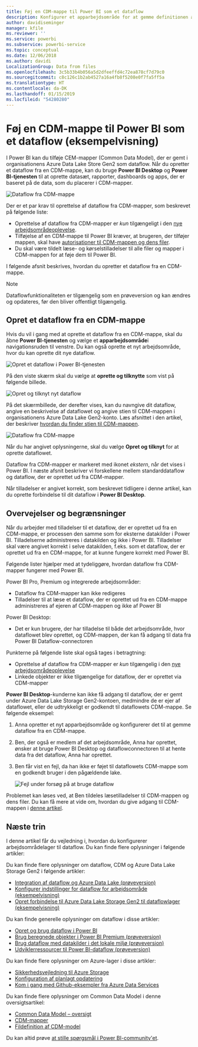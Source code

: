 ```yaml
---
title: Føj en CDM-mappe til Power BI som et dataflow
description: Konfigurer et apparbejdsområde for at gemme definitionen af dataflowet og datafilerne i Azure Data Lake Storage Gen2
author: davidiseminger
manager: kfile
ms.reviewer: ''
ms.service: powerbi
ms.subservice: powerbi-service
ms.topic: conceptual
ms.date: 12/06/2018
ms.author: davidi
LocalizationGroup: Data from files
ms.openlocfilehash: 3c5b33b4b056a5d2dfeeffd4c72ea878cf7d79c0
ms.sourcegitcommit: c8c126c1b2ab4527a16a4fb8f5208e0f7fa5ff5a
ms.translationtype: HT
ms.contentlocale: da-DK
ms.lasthandoff: 01/15/2019
ms.locfileid: "54280280"
---
```

# <a name="add-a-cdm-folder-to-power-bi-as-a-dataflow-preview"></a>Føj en CDM-mappe til Power BI som et dataflow (eksempelvisning)

I Power BI kan du tilføje CEM-mapper (Common Data Model), der er gemt i organisationens Azure Data Lake Store Gen2 som dataflow. Når du opretter et dataflow fra en CDM-mappe, kan du bruge **Power BI Desktop** og **Power BI-tjenesten** til at oprette datasæt, rapporter, dashboards og apps, der er baseret på de data, som du placerer i CDM-mapper.

![Dataflow fra CDM-mappe](media/service-dataflows-add-cdm-folder/dataflow-from-cdm-folder_01.jpg)

Der er et par krav til oprettelse af dataflow fra CDM-mapper, som beskrevet på følgende liste:

* Oprettelse af dataflow fra CDM-mapper er *kun* tilgængeligt i den [nye arbejdsområdeoplevelse](service-create-the-new-workspaces.md). 
* Tilføjelse af en CDM-mappe til Power BI kræver, at brugeren, der tilføjer mappen, skal have [autorisationer til CDM-mappen og dens filer](https://go.microsoft.com/fwlink/?linkid=2029121).
* Du skal være tildelt læse- og kørselstilladelser til alle filer og mapper i CDM-mappen for at føje dem til Power BI.

I følgende afsnit beskrives, hvordan du opretter et dataflow fra en CDM-mappe.

> [!NOTE]
> Dataflowfunktionaliteten er tilgængelig som en prøveversion og kan ændres og opdateres, før den bliver offentligt tilgængelig.

## <a name="create-a-dataflow-from-a-cdm-folder"></a>Opret et dataflow fra en CDM-mappe

Hvis du vil i gang med at oprette et dataflow fra en CDM-mappe, skal du åbne **Power BI-tjenesten** og vælge et **apparbejdsområde**i navigationsruden til venstre. Du kan også oprette et nyt arbejdsområde, hvor du kan oprette dit nye dataflow.

![Opret et dataflow i Power BI-tjenesten](media/service-dataflows-add-cdm-folder/dataflow-from-cdm-folder_02.jpg)

På den viste skærm skal du vælge at **oprette og tilknytte** som vist på følgende billede.

![Opret og tilknyt nyt dataflow](media/service-dataflows-add-cdm-folder/dataflow-from-cdm-folder_03.jpg)

På det skærmbillede, der derefter vises, kan du navngive dit dataflow, angive en beskrivelse af dataflowet og angive stien til CDM-mappen i organisationens Azure Data Lake Gen2-konto. Læs afsnittet i den artikel, der beskriver [hvordan du finder stien til CDM-mappen](service-dataflows-configure-workspace-storage-settings.md#get-the-uri-of-stored-dataflow-files). 

![Dataflow fra CDM-mappe](media/service-dataflows-add-cdm-folder/dataflow-from-cdm-folder_01.jpg)

Når du har angivet oplysningerne, skal du vælge **Opret og tilknyt** for at oprette dataflowet.

Dataflow fra CDM-mapper er markeret med ikonet *ekstern*, når det vises i Power BI. I næste afsnit beskriver vi forskellene mellem standarddataflow og dataflow, der er oprettet ud fra CDM-mapper.

Når tilladelser er angivet korrekt, som beskrevet tidligere i denne artikel, kan du oprette forbindelse til dit dataflow i **Power BI Desktop**.


## <a name="considerations-and-limitations"></a>Overvejelser og begrænsninger

Når du arbejder med tilladelser til et dataflow, der er oprettet ud fra en CDM-mappe, er processen den samme som for eksterne datakilder i Power BI. Tilladelserne administreres i datakilden og ikke i Power BI. Tilladelser skal være angivet korrekt i selve datakilden, f.eks. som et dataflow, der er oprettet ud fra en CDM-mappe, for at kunne fungere korrekt med Power BI.

Følgende lister hjælper med at tydeliggøre, hvordan dataflow fra CDM-mapper fungerer med Power BI.

Power BI Pro, Premium og integrerede arbejdsområder:
* Dataflow fra CDM-mapper kan ikke redigeres
* Tilladelser til at læse et dataflow, der er oprettet ud fra en CDM-mappe administreres af ejeren af CDM-mappen og ikke af Power BI

Power BI Desktop:
* Det er kun brugere, der har tilladelse til både det arbejdsområde, hvor dataflowet blev oprettet, og CDM-mappen, der kan få adgang til data fra Power BI Dataflow-connectoren


Punkterne på følgende liste skal også tages i betragtning:

* Oprettelse af dataflow fra CDM-mapper er *kun* tilgængelig i den [nye arbejdsområdeoplevelse](service-create-the-new-workspaces.md)
* Linkede objekter er ikke tilgængelige for dataflow, der er oprettet via CDM-mapper


**Power BI Desktop**-kunderne kan ikke få adgang til dataflow, der er gemt under Azure Data Lake Storage Gen2-kontoen, medmindre de er ejer af dataflowet, eller de udtrykkeligt er godkendt til dataflowets CDM-mappe. Se følgende eksempel:

1.  Anna opretter et nyt apparbejdsområde og konfigurerer det til at gemme dataflow fra en CDM-mappe.
2.  Ben, der også er medlem af det arbejdsområde, Anna har oprettet, ønsker at bruge Power BI Desktop og dataflowconnectoren til at hente data fra det dataflow, Anna har oprettet.
3.  Ben får vist en fejl, da han ikke er føjet til dataflowets CDM-mappe som en godkendt bruger i den pågældende lake.

    ![Fejl under forsøg på at bruge dataflow](media/service-dataflows-configure-workspace-storage-settings/dataflow-storage-settings_08.jpg)

Problemet kan løses ved, at Ben tildeles læsetilladelser til CDM-mappen og dens filer. Du kan få mere at vide om, hvordan du give adgang til CDM-mappen i [denne artikel](https://go.microsoft.com/fwlink/?linkid=2029121).


## <a name="next-steps"></a>Næste trin

I denne artikel får du vejledning i, hvordan du konfigurerer arbejdsområdelager til dataflow. Du kan finde flere oplysninger i følgende artikler:

Du kan finde flere oplysninger om dataflow, CDM og Azure Data Lake Storage Gen2 i følgende artikler:

* [Integration af dataflow og Azure Data Lake (prøveversion)](service-dataflows-azure-data-lake-integration.md)
* [Konfigurer indstillinger for dataflow for arbejdsområde (eksempelvisning)](service-dataflows-configure-workspace-storage-settings.md)
* [Opret forbindelse til Azure Data Lake Storage Gen2 til dataflowlager (eksempelvisning)](service-dataflows-connect-azure-data-lake-storage-gen2.md)

Du kan finde generelle oplysninger om dataflow i disse artikler:

* [Opret og brug dataflow i Power BI](service-dataflows-create-use.md)
* [Brug beregnede objekter i Power BI Premium (prøveversion)](service-dataflows-computed-entities-premium.md)
* [Brug dataflow med datakilder i det lokale miljø (prøveversion)](service-dataflows-on-premises-gateways.md)
* [Udviklerressourcer til Power BI-dataflow (prøveversion)](service-dataflows-developer-resources.md)

Du kan finde flere oplysninger om Azure-lager i disse artikler:
* [Sikkerhedsvejledning til Azure Storage](https://docs.microsoft.com/azure/storage/common/storage-security-guide)
* [Konfiguration af planlagt opdatering](refresh-scheduled-refresh.md)
* [Kom i gang med Github-eksempler fra Azure Data Services](https://aka.ms/cdmadstutorial)

Du kan finde flere oplysninger om Common Data Model i denne oversigtsartikel:
* [Common Data Model – oversigt](https://docs.microsoft.com/powerapps/common-data-model/overview)
* [CDM-mapper](https://go.microsoft.com/fwlink/?linkid=2045304)
* [Fildefinition af CDM-model](https://go.microsoft.com/fwlink/?linkid=2045521)

Du kan altid prøve [at stille spørgsmål i Power BI-community'et](http://community.powerbi.com/).

